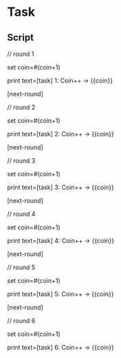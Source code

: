 # Task

## Script

// round 1

set
  coin=#(coin+1)

print
  text=[task] 1: Coin++ -> {{coin}}

[next-round]

// round 2

set
  coin=#(coin+1)

print
  text=[task] 2: Coin++ -> {{coin}}

[next-round]

// round 3

set
  coin=#(coin+1)

print
  text=[task] 3: Coin++ -> {{coin}}

[next-round]

// round 4

set
  coin=#(coin+1)

print
  text=[task] 4: Coin++ -> {{coin}}

[next-round]

// round 5

set
  coin=#(coin+1)

print
  text=[task] 5: Coin++ -> {{coin}}

[next-round]

// round 6

set
  coin=#(coin+1)

print
  text=[task] 6: Coin++ -> {{coin}}
